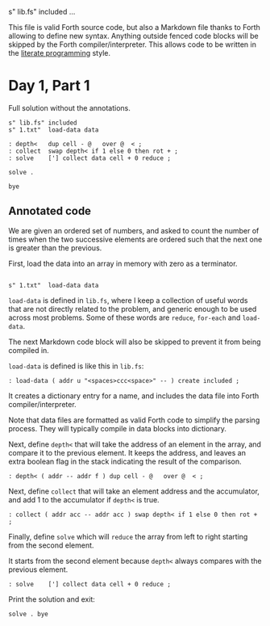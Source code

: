 s" lib.fs" included ...

This file is valid Forth source code, but also a Markdown file thanks
to Forth allowing to define new syntax. Anything outside fenced code
blocks will be skipped by the Forth compiler/interpreter. This allows
code to be written in the [literate
programming](https://en.wikipedia.org/wiki/Literate_programming)
style.

# Day 1, Part 1

Full solution without the annotations.

```ignore
s" lib.fs" included
s" 1.txt"  load-data data

: depth<   dup cell - @   over @  < ;
: collect  swap depth< if 1 else 0 then rot + ;
: solve    ['] collect data cell + 0 reduce ;

solve .

bye
```
## Annotated code

We are given an ordered set of numbers, and asked to count the number
of times when the two successive elements are ordered such that the
next one is greater than the previous.

First, load the data into an array in memory with zero as a
terminator.

```forth

s" 1.txt"  load-data data
```

`load-data` is defined in `lib.fs`, where I keep a collection of
useful words that are not directly related to the problem, and generic
enough to be used across most problems. Some of these words are
`reduce`, `for-each` and `load-data`.

The next Markdown code block will also be skipped to prevent it from
being compiled in.

`load-data` is defined is like this in `lib.fs`:


```ignore
: load-data ( addr u "<spaces>ccc<space>" -- ) create included ;
```

It creates a dictionary entry for a name, and includes the data file
into Forth compiler/interpreter.

Note that data files are formatted as valid Forth code to simplify the
parsing process. They will typically compile in data blocks into
dictionary.

Next, define `depth<` that will take the address of an element in the
array, and compare it to the previous element. It keeps the address,
and leaves an extra boolean flag in the stack indicating the result of
the comparison.

```forth
: depth< ( addr -- addr f ) dup cell - @   over @  < ;
```

Next, define `collect` that will take an element address and the
accumulator, and add 1 to the accumulator if `depth<` is true.

```forth
: collect ( addr acc -- addr acc ) swap depth< if 1 else 0 then rot + ;
```

Finally, define `solve` which will `reduce` the array from left to
right starting from the second element.

It starts from the second element because `depth<` always compares
with the previous element.

```forth
: solve    ['] collect data cell + 0 reduce ;
```

Print the solution and exit:

```forth
solve . bye
```

